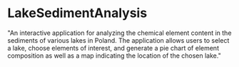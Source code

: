 # LakeSedimentAnalysis
"An interactive application for analyzing the chemical element content in the sediments of various lakes in Poland. The application allows users to select a lake, choose elements of interest, and generate a pie chart of element composition as well as a map indicating the location of the chosen lake."
